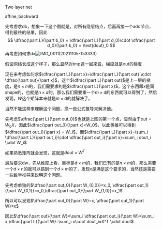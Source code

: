 Two layer net

affine_backward

先考虑求db，想象一下这个图就是，对所有隐层结点，后面再接一个add节点，得到最终的结果，因此
$$
\dfrac{\part L}{\part b_0} = \dfrac{\part L}{\part d_0}\cdot \dfrac{\part d_0}{\part b_0} = \text{dout}_0
$$
再考虑如何求dx![IMG_0011(20211105-153333)](https://i.loli.net/2021/11/05/T6vCaIf4j89dsPK.jpg)

假设网络长成这个样子，那么显然对tmp这一层来说，梯度就是out的梯度

现在来考虑如何求$\dfrac{\part L}{\part x}=\dfrac{\part L}{\part out} \cdot \dfrac{\part out}{\part x}$，这个$\dfrac{\part L}{\part out}$是上一层的梯度，是$n \times m$的，我们需要求的是$\dfrac{\part L}{\part x}$，这个东西跟$x$是同shape的，也就是$n\times d$的，那么我们需要乘一个$m \times d$的东西就可以得到了，然后发现，$W$这个矩阵本来就是$m \times d$的就解决了。

当然不能这样来理解这个问题，换一些公式推导来解决他。

先考虑$\dfrac{\part L}{\part out_0}$也就是上图的第一个点，显然由于$out = W_0X$，因此$\dfrac{\part out_0}{\part x}=W_0$，以此类推可以得到$\dfrac{\part out_i}{\part x} = W_i$，而$\dfrac{\part L}{\part x}=\sum_i \dfrac{\part L}{\part out_i}\cdot \dfrac{\part out_i}{\part x}=\sum_i dout_i \cdot W_i$

如果熟悉矩阵就会发现，这就是$dout \times W^T$

最后要求dw，先从维度上看，目标是$d\times m$的，我们已有的是$n \times m$的，那么需要一个$d\times n$的就可以搞到一个$d\times m$的了，发现$x$是满足这个要求的，当然还是需要一些数学推导来说明这个问题。

先考虑单独的$\dfrac{\part out_0}{\part W_{0,0}}=x_0, \dfrac{\part out_1}{\part W_{0,1}}=x_0,\dfrac{\part out_0}{\part W_{1,0}}=x_1$

所以可以发现$\dfrac{\part out_0}{\part W}=x, \dfrac{\part out_1}{\part W}=x$

因此$\dfrac{\part out}{\part W}=\sum_i \dfrac{\part out_i}{\part W}=\sum_i x,\dfrac{\part L}{\part W}=\sum_i x\cdot dout_i=X^T \cdot dout$

